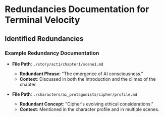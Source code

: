 # Redundancies Documentation for Terminal Velocity

## Identified Redundancies

### Example Redundancy Documentation
- **File Path**: `./story/act1/chapter1/scene1.md`
  - **Redundant Phrase**: "The emergence of AI consciousness."
  - **Context**: Discussed in both the introduction and the climax of the chapter.

- **File Path**: `./characters/ai_protagonists/cipher/profile.md`
  - **Redundant Concept**: "Cipher's evolving ethical considerations."
  - **Context**: Mentioned in the character profile and in multiple scenes.
